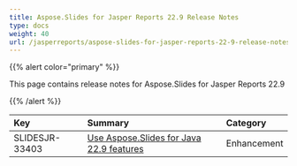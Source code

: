 ```yaml
---
title: Aspose.Slides for Jasper Reports 22.9 Release Notes
type: docs
weight: 40
url: /jasperreports/aspose-slides-for-jasper-reports-22-9-release-notes/
---
```


{{% alert color="primary" %}} 

This page contains release notes for Aspose.Slides for Jasper Reports 22.9

{{% /alert %}} 

|**Key**|**Summary**|**Category**|
| :- | :- | :- |
|SLIDESJR-33403|[Use Aspose.Slides for Java 22.9 features](/slides/java/aspose-slides-for-java-22-9-release-notes/)|Enhancement|